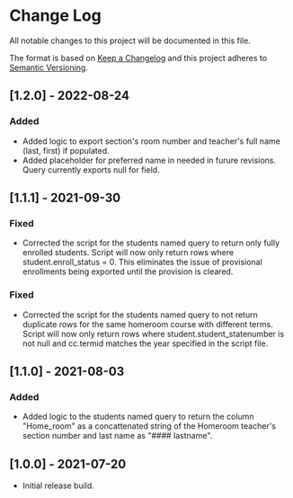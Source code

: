 # Change Log

All notable changes to this project will be documented in this file.

The format is based on [Keep a Changelog](http://keepachangelog.com/)
and this project adheres to [Semantic Versioning](http://semver.org/).

## [1.2.0] - 2022-08-24

### Added

- Added logic to export section's room number and teacher's full name (last, first) if populated.
- Added placeholder for preferred name in needed in furure revisions. Query currently exports null for field.

## [1.1.1] - 2021-09-30

### Fixed

- Corrected the script for the students named query to return only fully enrolled students. Script will now only return rows where student.enroll_status = 0. This eliminates the issue of provisional enrollments being exported until the provision is cleared.

### Fixed

- Corrected the script for the students named query to not return duplicate rows for the same homeroom course with different terms. Script will now only return rows where student.student_statenumber is not null and cc.termid matches the year specified in the script file.

## [1.1.0] - 2021-08-03

### Added

- Added logic to the students named query to return the column "Home_room" as a concattenated string of the Homeroom teacher's section number and last name as "#### lastname".

## [1.0.0] - 2021-07-20

- Initial release build.

